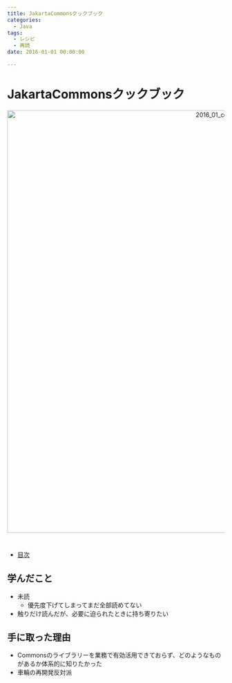 ```yaml
---
title: JakartaCommonsクックブック
categories:
  - Java 
tags: 
  - レシピ
  - 再読
date: 2016-01-01 00:00:00

---
```


# JakartaCommonsクックブック

<div style="text-align:center; margin-bottom: 40px">
<img src="/img/cover/2016_01_commons.jpg" alt="2016_01_commons" title="2016_01_commons" style="width:980px">
</div>

- [目次](https://www.oreilly.co.jp/books/4873112427/)

## 学んだこと

- 未読
  - 優先度下げてしまってまだ全部読めてない
- 触りだけ読んだが、必要に迫られたときに持ち寄りたい

## 手に取った理由

- Commonsのライブラリーを業務で有効活用できておらず、どのようなものがあるか体系的に知りたかった
- 車輪の再開発反対派
